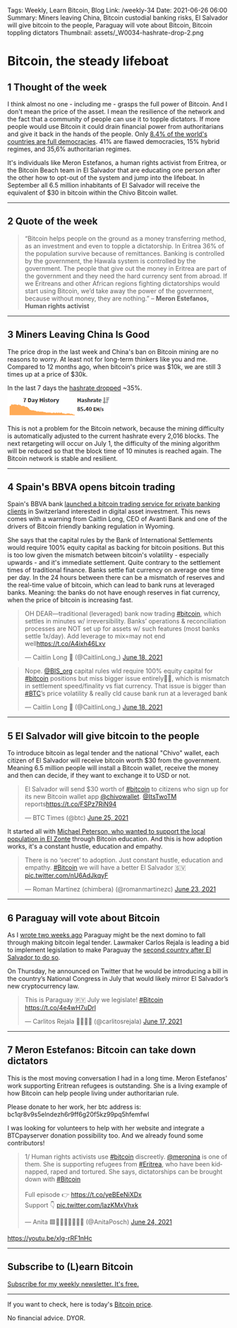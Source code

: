 Tags: Weekly, Learn Bitcoin, Blog
Link: /weekly-34
Date: 2021-06-26 06:00
Summary: Miners leaving China, Bitcoin custodial banking risks, El Salvador will give bitcoin to the people, Paraguay will vote about Bitcoin, Bitcoin toppling dictators
Thumbnail: assets/_W0034-hashrate-drop-2.png

# Bitcoin, the steady lifeboat

## 1 Thought of the week
I think almost no one - including me - grasps the full power of Bitcoin. And I don't mean the price of the asset. I mean the resilience of the network and the fact that a community of people can use it to topple dictators. If more people would use Bitcoin it could drain financial power from authoritarians and give it back in the hands of the people. Only [8.4% of the world's countries are full democracies](https://en.wikipedia.org/wiki/Democracy_Index). 41% are flawed democracies, 15% hybrid regimes, and 35,6% authoritarian regimes.  

It's individuals like Meron Estefanos, a human rights activist from Eritrea, or the Bitcoin Beach team in El Salvador that are educating one person after the other how to opt-out of the system and jump into the lifeboat. In September all 6.5 million inhabitants of El Salvador will receive the equivalent of $30 in bitcoin within the Chivo Bitcoin wallet.

---

## 2 Quote of the week

> “Bitcoin helps people on the ground as a money transferring method, as an investment and even to topple a dictatorship. In Eritrea 36% of the population survive because of remittances. Banking is controlled by the government, the Hawala system is controlled by the government. The people that give out the money in Eritrea are part of the government and they need the hard currency sent from abroad. If we Eritreans and other African regions fighting dictatorships would start using Bitcoin, we’d take away the power of the government, because without money, they are nothing.” – **Meron Estefanos, Human rights activist**

---
## 3 Miners Leaving China Is Good
The price drop in the last week and China's ban on Bitcoin mining are no reasons to worry. At least not for long-term thinkers like you and me. Compared to 12 months ago, when bitcoin's price was $10k, we are still 3 times up at a price of $30k. 

In the last 7 days the [hashrate dropped](https://miningpoolstats.stream/bitcoin) ~35%. 
![](assets/_W0034-hashrate-drop.png)

This is not a problem for the Bitcoin network, because the mining difficulty is automatically adjusted to the current hashrate every 2,016 blocks. The next retargeting will occur on July 1, the difficulty of the mining algorithm will be reduced so that the block time of 10 minutes is reached again. The Bitcoin network is stable and resilient.

---
## 4 Spain's BBVA opens bitcoin trading
Spain's BBVA bank [launched a bitcoin trading service for private banking clients](https://www.reuters.com/business/spains-bbva-opens-bitcoin-trading-service-clients-switzerland-2021-06-18/) in Switzerland interested in digital asset investment. This news comes with a warning from Caitlin Long, CEO of Avanti Bank and one of the drivers of Bitcoin friendly banking regulation in Wyoming. 

She says that the capital rules by the Bank of International Settlements would require 100% equity capital as backing for bitcoin positions. But this is too low given the mismatch between bitcoin's volatility - especially upwards - and it's immediate settlement. Quite contrary to the settlement times of traditional finance. Banks settle fiat currency on average one time per day. In the 24 hours between there can be a mismatch of reserves and the real-time value of bitcoin, which can lead to bank runs at leveraged banks. Meaning: the banks do not have enough reserves in fiat currency, when the price of bitcoin is increasing fast. 

<blockquote class="twitter-tweet"><p lang="en" dir="ltr">OH DEAR—traditional (leveraged) bank now trading <a href="https://twitter.com/hashtag/bitcoin?src=hash&amp;ref_src=twsrc%5Etfw">#bitcoin</a>, which settles in minutes w/ irreversibility. Banks’ operations &amp; reconciliation processes are NOT set up for assets w/ such features (most banks settle 1x/day). Add leverage to mix=may not end well<a href="https://t.co/A4ixh46Lxv">https://t.co/A4ixh46Lxv</a></p>&mdash; Caitlin Long 🔑 (@CaitlinLong_) <a href="https://twitter.com/CaitlinLong_/status/1405884940588249088?ref_src=twsrc%5Etfw">June 18, 2021</a></blockquote> <script async src="https://platform.twitter.com/widgets.js" charset="utf-8"></script>

<blockquote class="twitter-tweet"><p lang="en" dir="ltr">Nope. <a href="https://twitter.com/BIS_org?ref_src=twsrc%5Etfw">@BIS_org</a> capital rules wld require 100% equity capital for <a href="https://twitter.com/hashtag/bitcoin?src=hash&amp;ref_src=twsrc%5Etfw">#bitcoin</a> positions but miss bigger issue entirely🤦‍♀️, which is mismatch in settlement speed/finality vs fiat currency. That issue is bigger than <a href="https://twitter.com/hashtag/BTC?src=hash&amp;ref_src=twsrc%5Etfw">#BTC</a>’s price volatility &amp; really cld cause bank run at a leveraged bank</p>&mdash; Caitlin Long 🔑 (@CaitlinLong_) <a href="https://twitter.com/CaitlinLong_/status/1405888646863982595?ref_src=twsrc%5Etfw">June 18, 2021</a></blockquote> <script async src="https://platform.twitter.com/widgets.js" charset="utf-8"></script>

---

## 5 El Salvador will give bitcoin to the people
To introduce bitcoin as legal tender and the national "Chivo" wallet, each citizen of El Salvador will receive bitcoin worth $30 from the government. Meaning 6.5 million people will install a Bitcoin wallet, receive the money and then can decide, if they want to exchange it to USD or not.

<blockquote class="twitter-tweet"><p lang="en" dir="ltr">El Salvador will send $30 worth of <a href="https://twitter.com/hashtag/bitcoin?src=hash&amp;ref_src=twsrc%5Etfw">#bitcoin</a> to citizens who sign up for its new Bitcoin wallet app <a href="https://twitter.com/chivowallet?ref_src=twsrc%5Etfw">@chivowallet</a>. <a href="https://twitter.com/ItsTwoTM?ref_src=twsrc%5Etfw">@ItsTwoTM</a> reports<a href="https://t.co/FSPz7RiN94">https://t.co/FSPz7RiN94</a></p>&mdash; BTC Times (@btc) <a href="https://twitter.com/btc/status/1408290036034928640?ref_src=twsrc%5Etfw">June 25, 2021</a></blockquote> <script async src="https://platform.twitter.com/widgets.js" charset="utf-8"></script>

It started all with [Michael Peterson, who wanted to support the local population in El Zonte](https://bitcoinundco.com/en/elsalvador-bitcoinbeach/) through Bitcoin education. And this is how adoption works, it's a constant hustle, education and empathy.

<blockquote class="twitter-tweet"><p lang="en" dir="ltr">There is no ‘secret’ to adoption. Just constant hustle, education and empathy. <a href="https://twitter.com/hashtag/Bitcoin?src=hash&amp;ref_src=twsrc%5Etfw">#Bitcoin</a> we will have a better El Salvador 🇸🇻 <a href="https://t.co/nU6AdJkqyF">pic.twitter.com/nU6AdJkqyF</a></p>&mdash; Roman Martínez (chimbera) (@romanmartinezc) <a href="https://twitter.com/romanmartinezc/status/1407698576646488064?ref_src=twsrc%5Etfw">June 23, 2021</a></blockquote> <script async src="https://platform.twitter.com/widgets.js" charset="utf-8"></script>


---
## 6 Paraguay will vote about Bitcoin
As I [wrote two weeks ago](https://anitaposch.com/weekly-32) Paraguay might be the next domino to fall through making bitcoin legal tender. Lawmaker Carlos Rejala is leading a bid to implement legislation to make Paraguay the [second country after El Salvador to do so](https://www.euronews.com/next/amp/2021/06/22/is-paraguay-set-to-become-the-second-country-to-make-bitcoin-legal-tender-after-el-salvado).

On Thursday, he announced on Twitter that he would be introducing a bill in the country’s National Congress in July that would likely mirror El Salvador’s new cryptocurrency law.

<blockquote class="twitter-tweet"><p lang="en" dir="ltr">This is Paraguay 🇵🇾 July we legislate! <a href="https://twitter.com/hashtag/Bitcoin?src=hash&amp;ref_src=twsrc%5Etfw">#Bitcoin</a> <a href="https://t.co/4e4wH7uDrl">https://t.co/4e4wH7uDrl</a></p>&mdash; Carlitos Rejala 🙏🇵🇾🙌 (@carlitosrejala) <a href="https://twitter.com/carlitosrejala/status/1405582533144809476?ref_src=twsrc%5Etfw">June 17, 2021</a></blockquote> <script async src="https://platform.twitter.com/widgets.js" charset="utf-8"></script>

---

## 7 Meron Estefanos: Bitcoin can take down dictators
This is the most moving conversation I had in a long time. Meron Estefanos' work supporting Eritrean refugees is outstanding. She is a living example of how Bitcoin can help people living under authoritarian rule. 

Please donate to her work, her btc address is:
bc1qr8v9s5elndezh6r9ff6g20f5kz99pq5hfemfwl

I was looking for volunteers to help with her website and integrate a BTCpayserver donation possibility too. And we already found some contributors!

<blockquote class="twitter-tweet"><p lang="en" dir="ltr">1/ Human rights activists use <a href="https://twitter.com/hashtag/bitcoin?src=hash&amp;ref_src=twsrc%5Etfw">#bitcoin</a> discreetly. <a href="https://twitter.com/meronina?ref_src=twsrc%5Etfw">@meronina</a> is one of them. She is supporting refugees from <a href="https://twitter.com/hashtag/Eritrea?src=hash&amp;ref_src=twsrc%5Etfw">#Eritrea</a>, who have been kidnapped, raped and tortured. She says, dictatorships can be brought down with <a href="https://twitter.com/hashtag/Bitcoin?src=hash&amp;ref_src=twsrc%5Etfw">#Bitcoin</a><br><br>Full episode 👉 <a href="https://t.co/yeBEeNiXDx">https://t.co/yeBEeNiXDx</a><br>Support 👇 <a href="https://t.co/lazKMxVhxk">pic.twitter.com/lazKMxVhxk</a></p>&mdash; Anita 🟩🔑🏳️‍🌈🏊🏻🚴‍♂️ (@AnitaPosch) <a href="https://twitter.com/AnitaPosch/status/1408047323503075334?ref_src=twsrc%5Etfw">June 24, 2021</a></blockquote> <script async src="https://platform.twitter.com/widgets.js" charset="utf-8"></script>

https://youtu.be/xIg-rRF1nHc

---
## Subscribe to (L)earn Bitcoin

[Subscribe for my weekly newsletter. It's free.](https://anita.link/weekly)

---

If you want to check, here is today's [Bitcoin price](https://www.coingecko.com/en/coins/bitcoin).

No financial advice. DYOR.